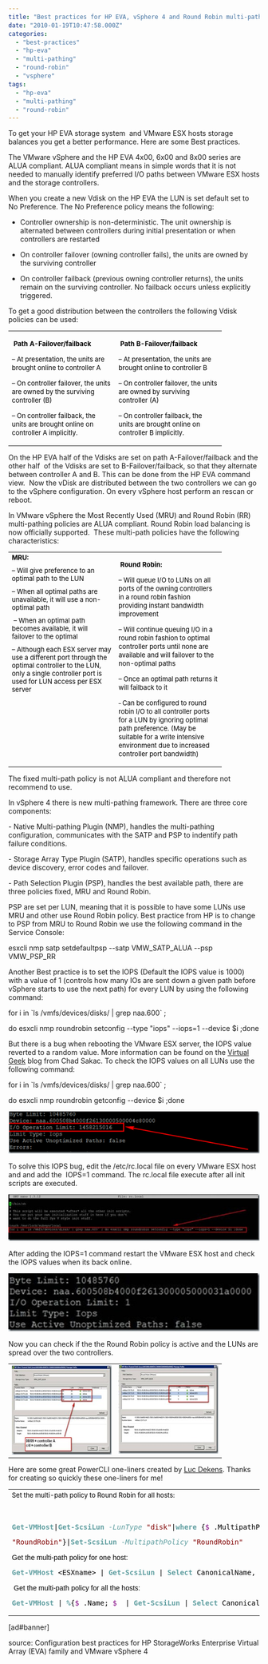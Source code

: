 ```yaml
---
title: "Best practices for HP EVA, vSphere 4 and Round Robin multi-pathing"
date: "2010-01-19T10:47:58.000Z"
categories: 
  - "best-practices"
  - "hp-eva"
  - "multi-pathing"
  - "round-robin"
  - "vsphere"
tags: 
  - "hp-eva"
  - "multi-pathing"
  - "round-robin"
---
```


 To get your HP EVA storage system  and VMware ESX hosts storage balances you get a better performance. Here are some Best practices.

The VMware vSphere and the HP EVA 4x00, 6x00 and 8x00 series are ALUA compliant. ALUA compliant means in simple words that it is not needed to manually identify preferred I/O paths between VMware ESX hosts and the storage controllers.

When you create a new Vdisk on the HP EVA the LUN is set default set to No Preference. The No Preference policy means the following: 

- Controller ownership is non-deterministic. The unit ownership is alternated between controllers during initial presentation or when controllers are restarted
    
- On controller failover (owning controller fails), the units are owned by the surviving controller
    
- On controller failback (previous owning controller returns), the units remain on the surviving controller. No failback occurs unless explicitly triggered.
    

To get a good distribution between the controllers the following Vdisk policies can be used:

<table border="0" cellspacing="0" cellpadding="2" width="400"><tbody><tr><td valign="top" width="200"><p align="left"><strong><span style="color: #000000"><font size="2">&nbsp;</font></span></strong><span style="color: #000000"><font size="2"><strong>Path A-Failover/failback</strong></font></span></p><p><span style="color: #000000"><font size="2">– At presentation, the units are brought online to controller A</font></span></p><p><span style="color: #000000"><font size="2">– On controller failover, the units are owned by the surviving controller (B)</font></span></p><p><span style="color: #000000"><font size="2">– On controller failback, the units are brought online on controller A implicitly.</font></span></p></td><td valign="top" width="200"><p align="left"><span style="color: #000000"><font size="2">&nbsp;</font></span><strong><span style="color: #000000"><font size="2">Path B-Failover/failback</font></span></strong></p><p><span style="color: #000000"><font size="2">– At presentation, the units are brought online to controller B</font></span></p><p><span style="color: #000000"><font size="2">– On controller failover, the units are owned by surviving controller (A)</font></span></p><p><span style="color: #000000"><font size="2">– On controller failback, the units are brought online on controller B implicitly.</font></span></p></td></tr></tbody></table>

On the HP EVA half of the Vdisks are set on path A-Failover/failback and the other half  of the Vdisks are set to B-Failover/failback, so that they alternate between controller A and B. This can be done from the HP EVA command view.  Now the vDisk are distributed between the two controllers we can go to the vSphere configuration. On every vSphere host perform an rescan or reboot.

In VMware vSphere the Most Recently Used (MRU) and Round Robin (RR) multi-pathing policies are ALUA compliant. Round Robin load balancing is now officially supported.  These multi-path policies have the following characteristics:

<table border="0" cellspacing="0" cellpadding="2" width="400"><tbody><tr><td valign="top" width="200"><span style="font-size: x-small"><span style="font-size: x-small"><font size="2"><strong><span style="color: #000000">MRU:</span></strong></font><p><span style="color: #000000"><font size="2">– Will give preference to an optimal path to the LUN</font></span></p><p><span style="color: #000000"><font size="2">– When all optimal paths are unavailable, it will use a non-optimal path</font></span></p><p><span style="font-size: small"><span style="font-size: small">&nbsp;</span></span><span style="font-size: x-small"><span style="font-size: x-small"><span style="color: #000000"><font size="2">– When an optimal path becomes available, it will failover to the optimal</font></span></span></span></p><p><span style="color: #000000"><font size="2">– Although each ESX server may use a different port through the optimal controller to the LUN, only a single controller port is used for LUN access per ESX server</font></span></p><p><font size="2"></font></p><p><font size="2"></font></p></span></span></td><td valign="top" width="200"><p><span style="color: #000000; font-size: x-small"><font size="2">&nbsp;<strong>Round Robin:</strong></font></span></p><p><span style="color: #000000; font-size: x-small"></span><span style="color: #000000; font-size: x-small"><font size="2">– Will queue I/O to LUNs on all ports of the owning controllers in a round robin fashion providing instant bandwidth improvement</font></span></p><p><span style="color: #000000; font-size: x-small"><font size="2">– Will continue queuing I/O in a round robin fashion to optimal controller ports until none are available and will failover to the non-optimal paths</font></span></p><p><span style="color: #000000; font-size: x-small"><font size="2">– Once an optimal path returns it will failback to it</font></span></p><p><span style="color: #000000"><font size="2"><span style="font-size: x-small">– <font size="2">Can be configured to round robin I/O to all controller ports for a LUN by ignoring optimal path preference. (May be suitable for a write intensive environment due to increased controller port bandwidth)</font></span></font></span></p></td></tr></tbody></table>

The fixed multi-path policy is not ALUA compliant and therefore not recommend to use.

In vSphere 4 there is new multi-pathing framework. There are three core components:

\- Native Multi-pathing Plugin (NMP), handles the multi-pathing configuration, communicates with the SATP and PSP to indentify path failure conditions.

\- Storage Array Type Plugin (SATP), handles specific operations such as device discovery, error codes and failover.

\- Path Selection Plugin (PSP), handles the best available path, there are three policies fixed, MRU and Round Robin.

PSP are set per LUN, meaning that it is possible to have some LUNs use MRU and other use Round Robin policy. Best practice from HP is to change to PSP from MRU to Round Robin we use the following command in the Service Console:

esxcli nmp satp setdefaultpsp --satp VMW\_SATP\_ALUA --psp VMW\_PSP\_RR

Another Best practice is to set the IOPS (Default the IOPS value is 1000) with a value of 1 (controls how many IOs are sent down a given path before vSphere starts to use the next path) for every LUN by using the following command:

for i in \`ls /vmfs/devices/disks/ | grep naa.600\` ; 

do esxcli nmp roundrobin setconfig --type "iops" --iops\=1 --device $i ;done

But there is a bug when rebooting the VMware ESX server, the IOPS value reverted to a random value. More information can be found on the [Virtual Geek](http://virtualgeek.typepad.com/virtual_geek/2009/12/vsphere-4-nmp-rr-iooperationslimit-bug-and-workaround.html) blog from Chad Sakac. To check the IOPS values on all LUNs use the following command:

for i in \`ls /vmfs/devices/disks/ | grep naa.600\` ; 

do esxcli nmp roundrobin getconfig --device $i ;done

[![image](images/image4_thumb.png "image")](https://www.ivobeerens.nl/wp-content/uploads/2010/01/image4.png)

  
To solve this IOPS bug, edit the /etc/rc.local file on every VMware ESX host and and add the  IOPS=1 command. The rc.local file execute after all init scripts are executed.

[](https://www.ivobeerens.nl/wp-content/uploads/2012/01/clip_image0025.jpg)[![clip_image002[5]](images/clip_image0025_thumb1.jpg "clip_image002[5]")](https://www.ivobeerens.nl/wp-content/uploads/2012/01/clip_image00251.jpg)

After adding the IOPS=1 command restart the VMware ESX host and check the IOPS values when its back online.

[![clip_image002[7]](images/clip_image0027_thumb.jpg "clip_image002[7]")](https://www.ivobeerens.nl/wp-content/uploads/2010/01/clip_image0027.jpg)

Now you can check if the the Round Robin policy is active and the LUNs are spread over the two controllers.

<table border="0" cellspacing="0" cellpadding="2" width="400"><tbody><tr><td valign="top" width="200"><a href="https://www.ivobeerens.nl/wp-content/uploads/2010/01/clip_image002.jpg"><span style="color: #000000"><img style="border-right-width: 0px; display: inline; border-top-width: 0px; border-bottom-width: 0px; border-left-width: 0px" title="clip_image002" border="0" alt="clip_image002" src="images/clip_image002_thumb.jpg" width="244" height="179"></span></a></td><td valign="top" width="200"><a href="https://www.ivobeerens.nl/wp-content/uploads/2010/01/clip_image0024.jpg"><span style="color: #000000"><img style="border-right-width: 0px; display: inline; border-top-width: 0px; border-bottom-width: 0px; border-left-width: 0px" title="clip_image002[4]" border="0" alt="clip_image002[4]" src="images/clip_image0024_thumb.jpg" width="244" height="177"></span></a></td></tr></tbody></table>

Here are some great PowerCLI one-liners created by [Luc Dekens](http://lucd.info/). Thanks for creating so quickly these one-liners for me!

<table border="0" cellspacing="0" cellpadding="2" width="645"><tbody><tr><td valign="top" width="643"><span style="color: #000000; font-size: x-small"><font size="2">Set the multi-path policy to Round Robin for all hosts:</font></span><div></div><br><div></div><br><div></div><pre><span style="color: #5f9ea0; font-weight: bold">Get-VMHost</span><span style="color: #000000">|</span><span style="color: #5f9ea0; font-weight: bold">Get-ScsiLun</span><span style="color: #000000"> </span><span style="font-style: italic; color: #5f9ea0">-LunType</span><span style="color: #000000"> </span><span style="color: #800000">"</span><span style="color: #800000">disk</span><span style="color: #800000">"</span><span style="color: #000000">|</span><span style="color: #5f9ea0; font-weight: bold">where</span><span style="color: #000000"> {</span><span style="color: #800080">$_</span><span style="color: #000000">.MultipathPolicy –</span><span style="color: #ff0000">ne</span><span style="color: #000000"> </span></pre><div></div><pre><span style="color: #000000"></span><span style="color: #800000">"</span><span style="color: #800000">RoundRobin</span><span style="color: #800000">"</span><span style="color: #000000">}|</span><span style="color: #5f9ea0; font-weight: bold">Set-ScsiLun</span><span style="color: #000000"> </span><span style="font-style: italic; color: #5f9ea0">-MultipathPolicy</span><span style="color: #000000"> </span><span style="color: #800000">"</span><span style="color: #800000">RoundRobin</span><span style="color: #800000">"</span><span style="color: #000000"> </span></pre><div></div><p><span style="color: #000000"><font face="Arial">Get the multi-path policy for one host:</font></span></p><div></div><pre><span style="color: #5f9ea0; font-weight: bold">Get-VMHost</span><span style="color: #000000"> &lt;ESXname&gt; | </span><span style="color: #5f9ea0; font-weight: bold">Get-ScsiLun</span><span style="color: #000000"> | </span><span style="color: #5f9ea0; font-weight: bold">Select</span><span style="color: #000000"> CanonicalName, </span><span style="color: #800000">MultiPathPolicy</span></pre><div></div><p style="margin: 0cm 0cm 0pt" class="MsoNormal"><span style="color: #000000">&nbsp;</span><span style="color: #000000"><font face="Arial">Get the multi-path policy for all the hosts:</font></span></p><div></div><p style="margin: 0cm 0cm 0pt" class="MsoNormal"><span style="color: #5f9ea0; font-weight: bold"></span></p><div></div><pre><span style="color: #5f9ea0; font-weight: bold">Get-VMHost</span><span style="color: #000000"> | </span><span style="color: #5f9ea0; font-weight: bold">%</span><span style="color: #000000">{</span><span style="color: #800080">$_</span><span style="color: #000000">.Name; </span><span style="color: #800080">$_</span><span style="color: #000000"> | </span><span style="color: #5f9ea0; font-weight: bold">Get-ScsiLun</span><span style="color: #000000"> | </span><span style="color: #5f9ea0; font-weight: bold">Select</span><span style="color: #000000"> CanonicalName, </span><span style="color: #800000">MultiPathPolicy</span><span style="color: #000000">}</span></pre><div></div></td></tr></tbody></table>

\[ad#banner\]

source: Configuration best practices for HP StorageWorks Enterprise Virtual Array (EVA) family and VMware vSphere 4
